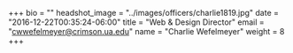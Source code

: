 +++
bio = ""
headshot_image = "../images/officers/charlie1819.jpg"
date = "2016-12-22T00:35:24-06:00"
title = "Web & Design Director"
email = "cwwefelmeyer@crimson.ua.edu"
name = "Charlie Wefelmeyer"
weight = 8
+++
